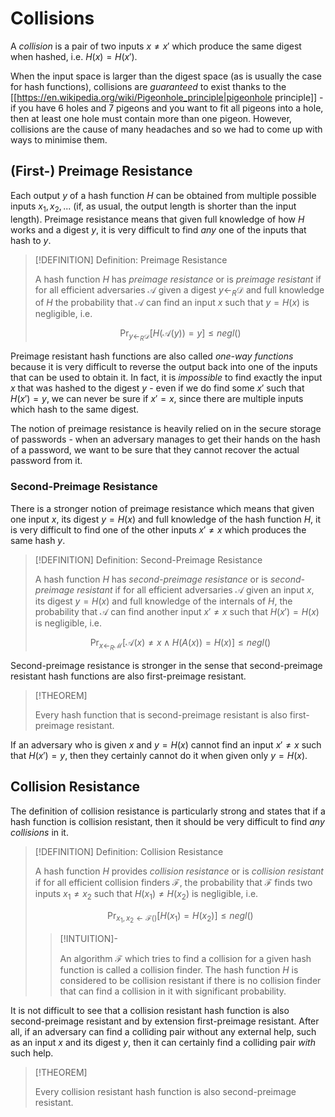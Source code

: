 # Collisions

A *collision* is a pair of two inputs $x \ne x'$ which produce the same digest when hashed, i.e. $H(x) = H(x')$.

When the input space is larger than the digest space (as is usually the case for hash functions), collisions are *guaranteed* to exist thanks to the [[https://en.wikipedia.org/wiki/Pigeonhole_principle|pigeonhole principle]] - if you have 6 holes and 7 pigeons and you want to fit all pigeons into a hole, then at least one hole must contain more than one pigeon. However, collisions are the cause of many headaches and so we had to come up with ways to minimise them.

## (First-) Preimage Resistance

Each output $y$ of a hash function $H$ can be obtained from multiple possible inputs $x_1, x_2, ...$ (if, as usual, the output length is shorter than the input length). Preimage resistance means that given full knowledge of how $H$ works and a digest $y$, it is very difficult to find *any* one of the inputs that hash to $y$.

>[!DEFINITION] Definition: Preimage Resistance
>
>A hash function $H$ has *preimage resistance* or is *preimage resistant* if for all efficient adversaries $\mathcal{A}$ given a digest $y \leftarrow_R \mathcal{D}$ and full knowledge of $H$ the probability that $\mathcal{A}$ can find an input $x$ such that $y = H(x)$ is negligible, i.e.
>
>$$
>\Pr_{y\leftarrow_R \mathcal{D}}[H(\mathcal{A}(y)) = y] \le \textit{negl}()
>$$
>

Preimage resistant hash functions are also called *one-way functions* because it is very difficult to reverse the output back into one of the inputs that can be used to obtain it. In fact, it is *impossible* to find exactly the input $x$ that was hashed to the digest $y$ - even if we do find some $x'$ such that $H(x') = y$, we can never be sure if $x'=x$, since there are multiple inputs which hash to the same digest.

The notion of preimage resistance is heavily relied on in the secure storage of passwords - when an adversary manages to get their hands on the hash of a password, we want to be sure that they cannot recover the actual password from it.

### Second-Preimage Resistance

There is a stronger notion of preimage resistance which means that given one input $x$, its digest $y = H(x)$ and full knowledge of the hash function $H$, it is very difficult to find one of the other inputs $x' \ne x$ which produces the same hash $y$.

>[!DEFINITION] Definition: Second-Preimage Resistance
>
>A hash function $H$ has *second-preimage resistance* or is *second-preimage resistant* if for all efficient adversaries $\mathcal{A}$ given an input $x$, its digest $y = H(x)$ and full knowledge of the internals of $H$, the probability that $\mathcal{A}$ can find another input $x' \ne x$ such that $H(x') = H(x)$ is negligible, i.e.
>
>$$
>\Pr_{x\leftarrow_R\mathcal{M}}[\mathcal{A}(x) \ne x \land H(A(x)) = H(x)] \le \textit{negl}()
>$$
>

Second-preimage resistance is stronger in the sense that second-preimage resistant hash functions are also first-preimage resistant.

>[!THEOREM]
>
>Every hash function that is second-preimage resistant is also first-preimage resistant.
>

If an adversary who is given $x$ and $y = H(x)$ cannot find an input $x' \ne x$ such that $H(x') = y$, then they certainly cannot do it when given only $y = H(x)$.

## Collision Resistance

The definition of collision resistance is particularly strong and states that if a hash function is collision resistant, then it should be very difficult to find *any collisions* in it. 

>[!DEFINITION] Definition: Collision Resistance
>
>A hash function $H$ provides *collision resistance* or is *collision resistant* if for all efficient collision finders $\mathcal{F}$, the probability that $\mathcal{F}$ finds two inputs $x_1 \ne x_2$ such that $H(x_1) \ne H(x_2)$ is negligible, i.e.
>
>$$
>\Pr_{x_1, x_2 \leftarrow \mathcal{F}()}[H(x_1) = H(x_2)] \le \textit{negl}()
>$$
>
>>[!INTUITION]-
>>
>>An algorithm $\mathcal{F}$ which tries to find a collision for a given hash function is called a collision finder. The hash function $H$ is considered to be collision resistant if there is no collision finder that can find a collision in it with significant probability.
>>
>

It is not difficult to see that a collision resistant hash function is also second-preimage resistant and by extension first-preimage resistant. After all, if an adversary can find a colliding pair without any external help, such as an input $x$ and its digest $y$, then it can certainly find a colliding pair *with* such help.

>[!THEOREM]
>
>Every collision resistant hash function is also second-preimage resistant.
>